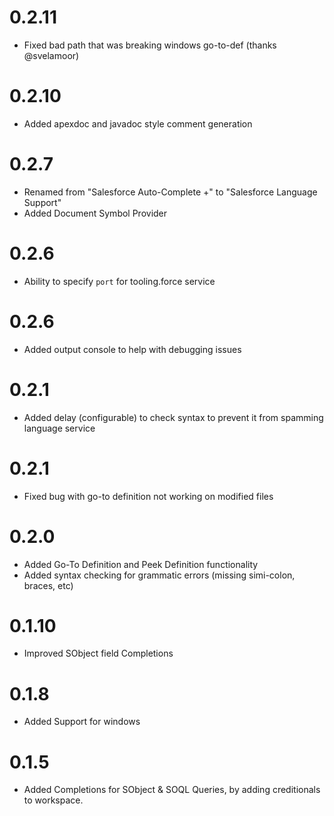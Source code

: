 # 0.2.11

* Fixed bad path that was breaking windows go-to-def (thanks @svelamoor)

# 0.2.10

* Added apexdoc and javadoc style comment generation

# 0.2.7

* Renamed from "Salesforce Auto-Complete +" to "Salesforce Language Support"
* Added Document Symbol Provider

# 0.2.6

* Ability to specify `port` for tooling.force service

# 0.2.6

* Added output console to help with debugging issues

# 0.2.1

* Added delay (configurable) to check syntax to prevent it from spamming language service

# 0.2.1

* Fixed bug with go-to definition not working on modified files

# 0.2.0

* Added Go-To Definition and Peek Definition functionality
* Added syntax checking for grammatic errors (missing simi-colon, braces, etc)

# 0.1.10

* Improved SObject field Completions

# 0.1.8

* Added Support for windows

# 0.1.5

* Added Completions for SObject & SOQL Queries, by adding creditionals to workspace.